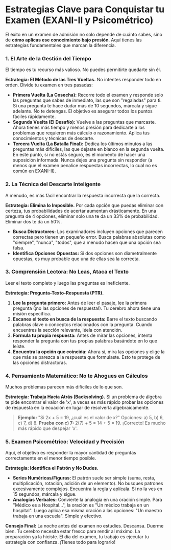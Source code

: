 # Estrategias Clave para Conquistar tu Examen (EXANI-II y Psicométrico)

El éxito en un examen de admisión no solo depende de cuánto sabes, sino de **cómo aplicas ese conocimiento bajo presión**. Aquí tienes las estrategias fundamentales que marcan la diferencia.

### 1. El Arte de la Gestión del Tiempo

El tiempo es tu recurso más valioso. No puedes permitirte quedarte sin él.

**Estrategia: El Método de las Tres Vueltas.**
No intentes responder todo en orden. Divide tu examen en tres pasadas:
*   **Primera Vuelta (La Cosecha):** Recorre todo el examen y responde solo las preguntas que sabes de inmediato, las que son "regaladas" para ti. Si una pregunta te hace dudar más de 10 segundos, márcala y sigue adelante. No te detengas. El objetivo es asegurar todos los puntos fáciles rápidamente.
*   **Segunda Vuelta (El Desafío):** Vuelve a las preguntas que marcaste. Ahora tienes más tiempo y menos presión para dedicarte a los problemas que requieren más cálculo o razonamiento. Aplica tus conocimientos y técnicas de descarte.
*   **Tercera Vuelta (La Batalla Final):** Dedica los últimos minutos a las preguntas más difíciles, las que dejaste en blanco en la segunda vuelta. En este punto, si no estás seguro, es el momento de hacer una suposición informada. Nunca dejes una pregunta sin responder (a menos que el examen penalice respuestas incorrectas, lo cual no es común en EXANI-II).

### 2. La Técnica del Descarte Inteligente

A menudo, es más fácil encontrar la respuesta incorrecta que la correcta.

**Estrategia: Elimina lo Imposible.**
Por cada opción que puedas eliminar con certeza, tus probabilidades de acertar aumentan drásticamente. En una pregunta de 4 opciones, eliminar solo una te da un 33% de probabilidad. Eliminar dos te da un 50%.
*   **Busca Distractores:** Los examinadores incluyen opciones que parecen correctas pero tienen un pequeño error. Busca palabras absolutas como "siempre", "nunca", "todos", que a menudo hacen que una opción sea falsa.
*   **Identifica Opciones Opuestas:** Si dos opciones son diametralmente opuestas, es muy probable que una de ellas sea la correcta.

### 3. Comprensión Lectora: No Leas, Ataca el Texto

Leer el texto completo y luego las preguntas es ineficiente.

**Estrategia: Pregunta-Texto-Respuesta (PTR).**
1.  **Lee la pregunta primero:** Antes de leer el pasaje, lee la primera pregunta (¡no las opciones de respuesta!). Tu cerebro ahora tiene una misión específica.
2.  **Escanea el texto en busca de la respuesta:** Barre el texto buscando palabras clave o conceptos relacionados con la pregunta. Cuando encuentres la sección relevante, léela con atención.
3.  **Formula tu propia respuesta:** Antes de mirar las opciones, intenta responder la pregunta con tus propias palabras basándote en lo que leíste.
4.  **Encuentra la opción que coincida:** Ahora sí, mira las opciones y elige la que más se parezca a la respuesta que formulaste. Esto te protege de las opciones distractoras.

### 4. Pensamiento Matemático: No te Ahogues en Cálculos

Muchos problemas parecen más difíciles de lo que son.

**Estrategia: Trabaja Hacia Atrás (Backsolving).**
Si un problema de álgebra te pide encontrar el valor de 'x', a veces es más rápido probar las opciones de respuesta en la ecuación en lugar de resolverla algebraicamente.
> **Ejemplo:** "Si 2x + 5 = 19, ¿cuál es el valor de x?" Opciones: a) 5, b) 6, c) 7, d) 8.
> **Prueba con c) 7:** 2(7) + 5 = 14 + 5 = 19. ¡Correcto! Es mucho más rápido que despejar 'x'.

### 5. Examen Psicométrico: Velocidad y Precisión

Aquí, el objetivo es responder la mayor cantidad de preguntas correctamente en el menor tiempo posible.

**Estrategia: Identifica el Patrón y No Dudes.**
*   **Series Numéricas/Figuras:** El patrón suele ser simple (suma, resta, multiplicación, rotación, adición de un elemento). No busques patrones excesivamente complejos. Encuentra la regla y aplícala. Si no la ves en 15 segundos, márcala y sigue.
*   **Analogías Verbales:** Convierte la analogía en una oración simple. Para "Médico es a Hospital...", la oración es "Un médico trabaja en un hospital". Luego aplica esa misma oración a las opciones: "Un maestro trabaja en una escuela". Simple y efectivo.

**Consejo Final:** La noche antes del examen no estudies. Descansa. Duerme bien. Tu cerebro necesita estar fresco para rendir al máximo. La preparación ya la hiciste. El día del examen, tu trabajo es ejecutar tu estrategia con confianza. ¡Tienes todo para lograrlo!
